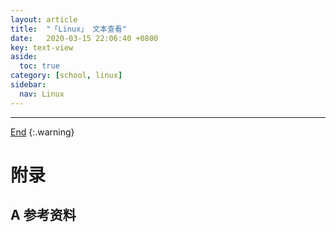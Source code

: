 ```yaml
---
layout: article
title:  "「Linux」 文本查看"
date:   2020-03-15 22:06:40 +0800
key: text-view
aside:
  toc: true
category: [school, linux]
sidebar:
  nav: Linux
---
```

<span id="head"></span>

<!--more-->

-------------------  
[End](#head)
{:.warning}  


# 附录
## A 参考资料
